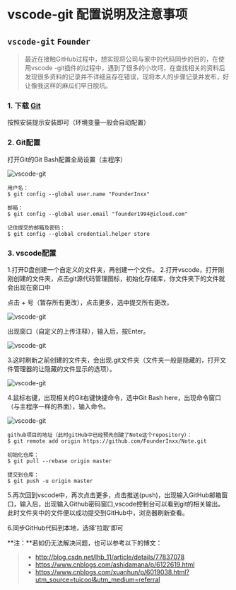 # vscode-git 配置说明及注意事项
`vscode-git` `Founder`
------

>最近在接触GitHub过程中，想实现将公司与家中的代码同步的目的，在使用vscode -git插件的过程中，遇到了很多的小坎坷，在查找相关的资料后发现很多资料的记录并不详细且存在错误，现将本人的步骤记录并发布，好让像我这样的麻瓜们早日脱坑。

### 1. 下载 [Git](https://git-scm.com/)
按照安装提示安装即可（环境变量一般会自动配置）

### 2. Git配置
打开Git的Git Bash配置全局设置（主程序）

![vscode-git](http://p3nlrkpll.bkt.clouddn.com/vscode-git-2.png)

```
用户名：
$ git config --global user.name "FounderInxx"

邮箱：
$ git config --global user.email "founder1994@icloud.com"

记住提交的邮箱及密码：
$ git config --global credential.helper store
```

### 3. vscode配置
1.打开D盘创建一个自定义的文件夹，再创建一个文件。
2.打开vscode，打开刚刚创建的文件夹，点击git源代码管理图标，初始化存储库，你文件夹下的文件就会出现在窗口中

点击 + 号（暂存所有更改），点击更多，选中提交所有更改，

![vscode-git](http://p3nlrkpll.bkt.clouddn.com/vscode-git-5.png)

出现窗口（自定义的上传注释），输入后，按Enter。

![vscode-git](http://p3nlrkpll.bkt.clouddn.com/vscode-git-4.png)

3.这时刷新之前创建的文件夹，会出现.git文件夹（文件夹一般是隐藏的，打开文件管理器的让隐藏的文件显示的选项）。

![vscode-git](http://p3nlrkpll.bkt.clouddn.com/vscode-git-1.png)

4.鼠标右键，出现相关的Git右键快捷命令，选中Git Bash here，出现命令窗口（与主程序一样的界面），输入命令。

![vscode-git](http://p3nlrkpll.bkt.clouddn.com/vscode-git-3.png)

```
github项目的地址（此时gitHub中已经预先创建了Note这个repository）：
$ git remote add origin https://github.com/FounderInxx/Note.git

初始化仓库：
$ git pull --rebase origin master

提交到仓库：
$ git push -u origin master
```

5.再次回到vscode中，再次点击更多，点击推送(push)，出现输入GitHub邮箱窗口，输入后，出现输入Github密码窗口,vscode控制台可以看到git的相关输出。
此时文件夹中的文件便以成功提交到GitHub中，浏览器刷新查看。

6.同步GitHub代码到本地，选择'拉取'即可

**注：**若如仍无法解决问题，也可以参考以下的博文：
> * http://blog.csdn.net/lhb_11/article/details/77837078
> * https://www.cnblogs.com/ashidamana/p/6122619.html
> * https://www.cnblogs.com/xuanhun/p/6019038.html?utm_source=tuicool&utm_medium=referral
